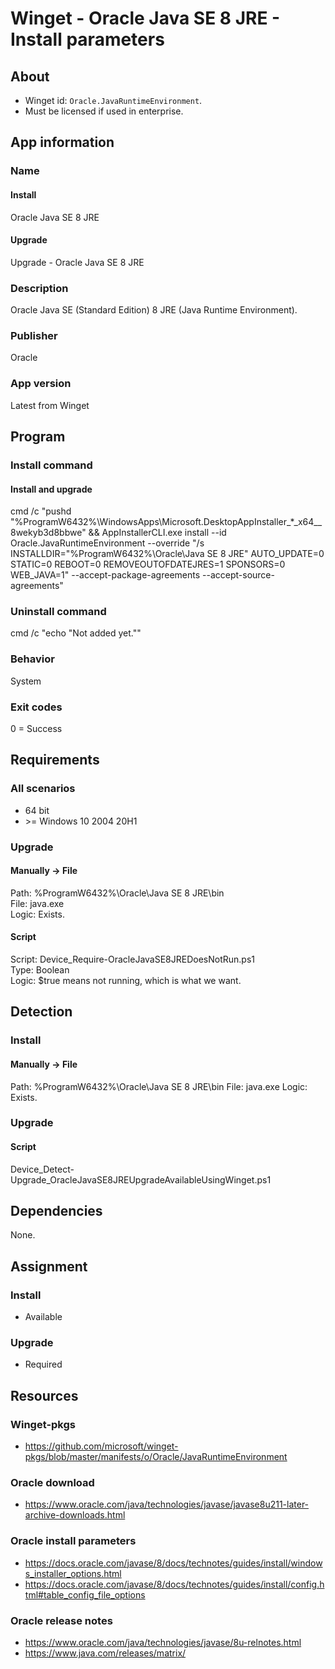 # Winget - Oracle Java SE 8 JRE - Install parameters
## About
* Winget id: ```Oracle.JavaRuntimeEnvironment```.
* Must be licensed if used in enterprise.


## App information
### Name
#### Install
Oracle Java SE 8 JRE
#### Upgrade
Upgrade - Oracle Java SE 8 JRE

### Description
Oracle Java SE (Standard Edition) 8 JRE (Java Runtime Environment).

### Publisher
Oracle

### App version
Latest from Winget


## Program
### Install command
#### Install and upgrade
cmd /c "pushd "%ProgramW6432%\WindowsApps\Microsoft.DesktopAppInstaller_*_x64__8wekyb3d8bbwe" && AppInstallerCLI.exe install --id Oracle.JavaRuntimeEnvironment --override "/s INSTALLDIR=\"%ProgramW6432%\Oracle\Java SE 8 JRE\" AUTO_UPDATE=0 STATIC=0 REBOOT=0 REMOVEOUTOFDATEJRES=1 SPONSORS=0 WEB_JAVA=1" --accept-package-agreements --accept-source-agreements"

### Uninstall command
cmd /c "echo "Not added yet.""

### Behavior
System

### Exit codes
0 = Success


## Requirements
### All scenarios
* 64 bit
* \>= Windows 10 2004 20H1

### Upgrade
#### Manually -> File
Path:  %ProgramW6432%\Oracle\Java SE 8 JRE\bin  
File:  java.exe  
Logic: Exists.
#### Script
Script: Device_Require-OracleJavaSE8JREDoesNotRun.ps1  
Type:   Boolean  
Logic:  $true means not running, which is what we want.


## Detection
### Install
#### Manually -> File
Path:  %ProgramW6432%\Oracle\Java SE 8 JRE\bin
File:  java.exe
Logic: Exists.

### Upgrade
#### Script
Device_Detect-Upgrade_OracleJavaSE8JREUpgradeAvailableUsingWinget.ps1


## Dependencies
None.


## Assignment
### Install
* Available

### Upgrade
* Required


## Resources
### Winget-pkgs
* https://github.com/microsoft/winget-pkgs/blob/master/manifests/o/Oracle/JavaRuntimeEnvironment

### Oracle download
* https://www.oracle.com/java/technologies/javase/javase8u211-later-archive-downloads.html

### Oracle install parameters
* https://docs.oracle.com/javase/8/docs/technotes/guides/install/windows_installer_options.html
* https://docs.oracle.com/javase/8/docs/technotes/guides/install/config.html#table_config_file_options

### Oracle release notes
* https://www.oracle.com/java/technologies/javase/8u-relnotes.html
* https://www.java.com/releases/matrix/
